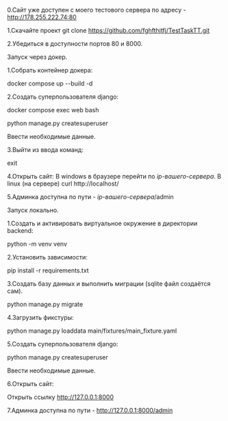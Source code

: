 0.Сайт уже доступен с моего тестового сервера по адресу - http://178.255.222.74:80

1.Скачайте проект git clone https://github.com/fghfthjtfj/TestTaskTT.git

2.Убедиться в доступности портов 80 и 8000.


Запуск через докер.

1.Собрать контейнер докера:

docker compose up --build -d


2.Создать суперпользователя django:
   
docker compose exec web bash

python manage.py createsuperuser

Ввести необходимые данные.

3.Выйти из ввода команд:

exit

4.Открыть сайт:
В windows в браузере перейти по *ip-вашего-сервера*.
В linux (на сервере) curl http://localhost/

5.Админка доступна по пути - *ip-вашего-сервера*/admin


Запуск локально.

1.Создать и активировать виртуальное окружение в директории backend:

python -m venv venv

2.Установить зависимости:

pip install -r requirements.txt

3.Создать базу данных и выполнить миграции (sqlite файл создаётся сам).

python manage.py migrate

4.Загрузить фикстуры:

python manage.py loaddata  main/fixtures/main_fixture.yaml

5.Создать суперпользователя django:

python manage.py createsuperuser

Ввести необходимые данные.

6.Открыть сайт:

Открыть ссылку http://127.0.0.1:8000

7.Админка доступна по пути - http://127.0.0.1:8000/admin
